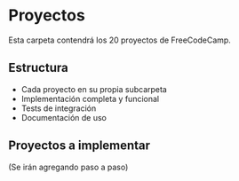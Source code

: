 # Proyectos

Esta carpeta contendrá los 20 proyectos de FreeCodeCamp.

## Estructura

- Cada proyecto en su propia subcarpeta
- Implementación completa y funcional
- Tests de integración
- Documentación de uso

## Proyectos a implementar

(Se irán agregando paso a paso)
